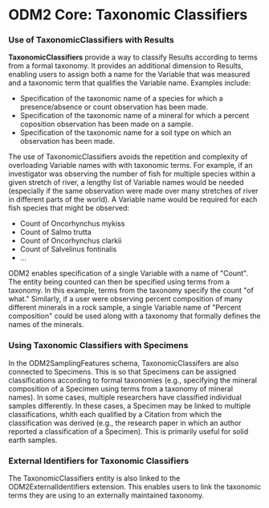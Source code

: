 ODM2 Core: Taxonomic Classifiers
================================

### Use of TaxonomicClassifiers with Results ###

**TaxonomicClassifiers** provide a way to classify Results according to terms from a formal taxonomy. It provides an additional dimension to Results, enabling users to assign both a name for the Variable that was measured and a taxonomic term that qualifies the Variable name. Examples include:

* Specification of the taxonomic name of a species for which a presence/absence or count observation has been made.
* Specification of the taxonomic name of a mineral for which a percent coposition observation has been made on a sample. 
* Specification of the taxonomic name for a soil type on which an observation has been made. 

The use of TaxonomicClassifiers avoids the repetition and complexity of overloading Variable names with with taxonomic terms. For example, if an investigator was observing the number of fish for multiple species within a given stretch of river, a lengthy list of Variable names would be needed (especially if the same observation were made over many stretches of river in different parts of the world). A Variable name would be required for each fish species that might be observed:

* Count of Oncorhynchus mykiss
* Count of Salmo trutta
* Count of Oncorhynchus clarkii
* Count of Salvelinus fontinalis
* ...

ODM2 enables specification of a single Variable with a name of "Count". The entity being counted can then be specified using terms from a taxonomy. In this example, terms from the taxonomy specify the count "of what."  Similarly, if a user were observing percent composition of many different minerals in a rock sample, a single Variable name of "Percent composition" could be used along with a taxonomy that formally defines the names of the minerals.

### Using Taxonomic Classifiers with Specimens ###

In the ODM2SamplingFeatures schema, TaxonomicClassifers are also connected to Specimens. This is so that Specimens can be assigned classifications according to formal taxonomies (e.g., specifying the mineral composition of a Specimen using terms from a taxonomy of mineral names). In some cases, multiple researchers have classified individual samples differently. In these cases, a Specimen may be linked to multiple classifications, whith each qualified by a Citation from which the classification was derived (e.g., the research paper in which an author reported a classification of a Specimen). This is primarily useful for solid earth samples.

### External Identifiers for Taxonomic Classifiers ###

The TaxonomicClassifiers entity is also linked to the ODM2ExternalIdentifiers extension. This enables users to link the taxonomic terms they are using to an externally maintained taxonomy.
